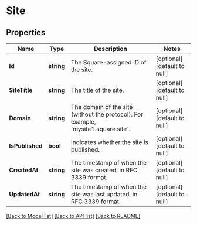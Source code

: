 # Site

## Properties

 Name            | Type       | Description                                                                                  | Notes                        
-----------------|------------|----------------------------------------------------------------------------------------------|------------------------------
 **Id**          | **string** | The Square-assigned ID of the site.                                                          | [optional] [default to null] 
 **SiteTitle**   | **string** | The title of the site.                                                                       | [optional] [default to null] 
 **Domain**      | **string** | The domain of the site (without the protocol). For example, &#x60;mysite1.square.site&#x60;. | [optional] [default to null] 
 **IsPublished** | **bool**   | Indicates whether the site is published.                                                     | [optional] [default to null] 
 **CreatedAt**   | **string** | The timestamp of when the site was created, in RFC 3339 format.                              | [optional] [default to null] 
 **UpdatedAt**   | **string** | The timestamp of when the site was last updated, in RFC 3339 format.                         | [optional] [default to null] 

[[Back to Model list]](../README.md#documentation-for-models) [[Back to API list]](../README.md#documentation-for-api-endpoints) [[Back to README]](../README.md)

